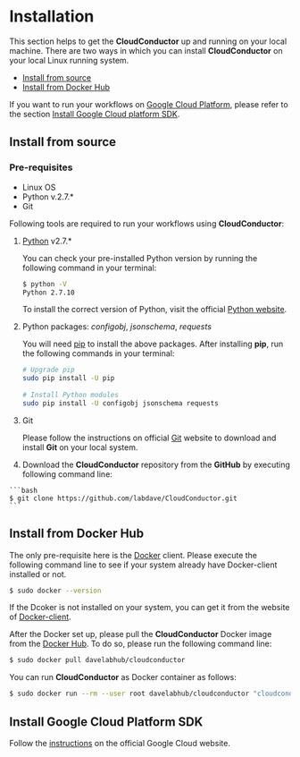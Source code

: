 # Installation

This section helps to get the **CloudConductor** up and running on your local machine. There are two ways in which you
 can install **CloudConductor** on your local Linux running system.
  * [Install from source](#install-from-source)
  * [Install from Docker Hub](#install-from-docker-hub)

If you want to run your workflows on [Google Cloud Platform], please refer to the section 
[Install Google Cloud platform SDK](#install-google-cloud-platform-SDK).

## Install from source

### Pre-requisites
  * Linux OS
  * Python v.2.7.*
  * Git

Following tools are required to run your workflows using **CloudConductor**:  

  1. [Python] v2.7.*

      You can check your pre-installed Python version by running the following command in your terminal:

      ```bash
      $ python -V
      Python 2.7.10
      ```

      To install the correct version of Python, visit the official [Python website].

  2. Python packages: *configobj*, *jsonschema*, *requests*

      You will need [pip] to install the above packages. After installing **pip**, run the following commands in your 
      terminal: 

      ```bash
      # Upgrade pip
      sudo pip install -U pip
    
      # Install Python modules
      sudo pip install -U configobj jsonschema requests
      ```

  3. Git

      Please follow the instructions on official [Git] website to download and install **Git** on your local system.
  
  4. Download the **CloudConductor** repository from the **GitHub** by executing following command line:
  
    ```bash
    $ git clone https://github.com/labdave/CloudConductor.git
    ``` 

## Install from Docker Hub

The only pre-requisite here is the [Docker] client. Please execute the following command line to see if your system 
already have Docker-client installed or not.

```bash
$ sudo docker --version
``` 

If the Dcoker is not installed on your system, you can get it from the website of [Docker-client]. 

After the Docker set up, please pull the **CloudConductor** Docker image from the [Docker Hub]. To do so, please run 
the following command line:

```bash
$ sudo docker pull davelabhub/cloudconductor
```

You can run **CloudConductor** as Docker container as follows:

```bash
$ sudo docker run --rm --user root davelabhub/cloudconductor "cloudconductor --help"
``` 

## Install Google Cloud Platform SDK

Follow the [instructions] on the official Google Cloud website.

[Python]: (https://www.python.org/)
[Python website]: (https://www.python.org/downloads/)
[pip]: (https://packaging.python.org/guides/installing-using-linux-tools/)
[Git]: (https://git-scm.com/downloads)
[Google Cloud Platform]: (https://cloud.google.com/)
[instructions]: (https://cloud.google.com/sdk/docs/downloads-interactive)
[Docker]: (https://www.docker.com/)
[Docker-client]: (https://docs.docker.com/install/)
[Docker Hub]: (https://hub.docker.com/)
